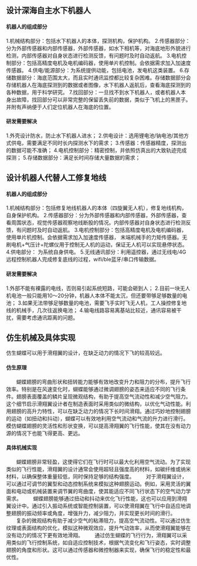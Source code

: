 ## 设计深海自主水下机器人
#### 机器人的组成部分
1.机械结构部分：包括水下机器人的本体，探测机构，保护机构。
2.传感器部分：分为外部传感器和内部传感器，外部传感器，如水下相机等，对海底地形外貌进行检测，内部传感器对自身状态进行检测反馈，有问题时及时自动返航。
3.电机控制部分：包括高精度电机及电机编码器，使用单片机控制。会依据需求加入加速度传感器。
4.供电/能源部分：为系统提供动能，包括电池，发电机这类装置。
6.存储数据部分：海底范围太大，而且实时通讯监控都比较复杂困难。存储数据部分会存储机器人在海底探测到的数据或者图像，水下机器人返航后，查看海底探测到的各种数据，用于科学研究。
7.找回部分：一旦找不到水下机器人，或者机器人本身出故障，找回部分可以非常完整的保留丢失前的数据，类似于飞机上的黑匣子。并附有声纳便于人们定位机器人在海底的位置。

#### 研发需要解决
1.外壳设计防水，防止水下机器人进水；
2.供电设计：选用锂电池/钠电池/其他方式供电，需要满足不同时长内探测水下的需求；
3.传感器：传感器精度，探测出的数据可能不准确；
4.电机控制部分：精密控制，并依照仿真出的大致轨迹完成探测；
5.存储数据部分：满足长时间存储大量数据的需求；

## 设计机器人代替人工修复地线
#### 机器人的组成部分
1.机械结构部分：包括修复地线机器人的本体（四旋翼无人机），修复地线机构， 自身保护机构。
2.传感器部分：分为外部传感器和内部传感器，外部传感器，查看周围状态，视觉传感器观察地线断股的情况。内部传感器对自身状态进行检测反馈，有问题时及时自动返航。
3.电机控制部分：包括高精度电机及电机编码器，使用单片机控制。会依据需求加入加速度传感器， 末端机械手的力矩传感器。无刷电机+气压计+陀螺仪用于控制无人机的运动，保证无人机可以实现悬停状态。
4.供电部分： 为系统自身供电。
5.无线通讯部分：利用遥控器，通过无线电/4G远程控制机器人完成修复底线的过程，wifi/ble蓝牙/串口传输数据。

#### 研发需要解决
1.外部不能有裸露的电线，否则易引起系统短路，可能会砸到人；
2.目前一块无人机电池一般只能用10～20分钟，机器人本体不能太沉，但还要带够足够数量的电池；
3.如果无法带够足够数量的电池，需要飞手实时飞无人机，工人操控修复地线的机械手，几次往返换电池；
4.输电线路容易离基站比较近，通讯容易被干扰，需要考虑通讯距离的问题。

## 仿生机械及具体实现
仿生蝴蝶可以用于滑翔翼的设计，在缺乏动力的情况下飞的较高较远。
#### 仿生原理
&nbsp;&nbsp;&nbsp;&nbsp;&nbsp;&nbsp;&nbsp;蝴蝶翅膀的弯曲形状和扭转能力能够有效地改变升力和阻力的分布，提升飞行效率。特别是在风速变化时，蝴蝶能够通过微调翅膀的姿态来适应不同的飞行条件。翅膀表面覆盖的鳞片呈现微观结构，有助于提高空气流动性和减少空气阻力。这个细节启示滑翔翼设计者在制造表面时采用类似的微结构，以优化气动性能。利用翅膀的高升力特性，可以在缺乏动力的情况下长时间滑翔。通过巧妙地控制翅膀的运动（如扭动和抖动），蝴蝶可以有效地利用空气流动和气流的升力进行滑行。模仿蝴蝶翅膀的灵活性和形状变换，可以提高滑翔翼的飞行性能，使其在没有动力源的情况下也能飞得更高、更远。
#### 具体机械实现
&nbsp;&nbsp;&nbsp;&nbsp;&nbsp;&nbsp;&nbsp;蝴蝶翅膀非常轻盈，这使得它们在飞行时可以最大化利用空气流动。为了实现类似的飞行性能，滑翔翼的设计通常会使用超轻且强度高的材料，如碳纤维或纳米材料，以确保整体重量较低，同时保持足够的结构强度。
&nbsp;&nbsp;&nbsp;&nbsp;&nbsp;&nbsp;&nbsp;对于滑翔翼设计，可以通过可调节的翼型和动态控制系统来模拟这种翅膀运动。例如，采用灵活的翼面和电动或机械装置来调节翼的弯曲度，使其能适应不同飞行状态下的空气动力学需求。
&nbsp;&nbsp;&nbsp;&nbsp;&nbsp;&nbsp;&nbsp;蝴蝶翅膀能够通过扭动和抖动来优化飞行性能，这也可以应用到滑翔翼设计中。通过引入振动系统或智能控制装置，可以使滑翔翼在飞行中自适应地调整翅膀的振动频率或角度，增强升力，减少阻力，并实现更长时间的滑行。
&nbsp;&nbsp;&nbsp;&nbsp;&nbsp;&nbsp;&nbsp;复杂的微观结构有助于减少空气的粘滞阻力，提高空气流动性。可以通过仿生纹理或表面结构的优化，模拟这种微观效应，提升气动效率，从而使滑翔翼能够在没有动力的情况下更有效地滑翔。
&nbsp;&nbsp;&nbsp;&nbsp;&nbsp;&nbsp;&nbsp;通过仿生蝴蝶的飞行行为，滑翔翼可以采用类似的飞行控制系统，如自适应控制技术，根据气流变化和飞行姿态，实时调整翅膀的角度和形状。这可以通过传感器和微控制器来实现，确保飞行的稳定性和最优性。



